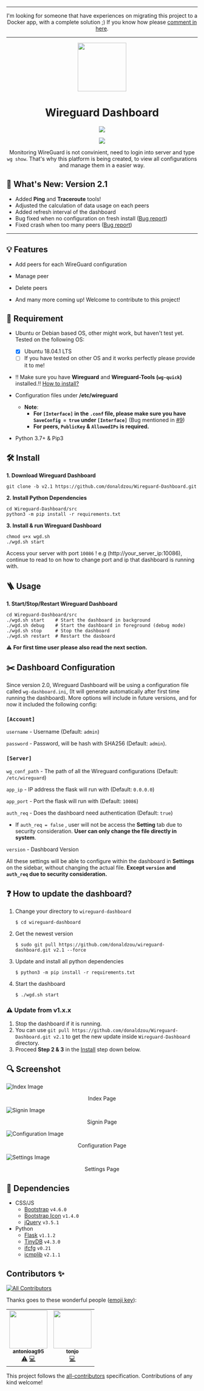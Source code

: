 <hr>
<p align=center>I'm looking for someone that have experiences on migrating this project to a Docker app, with a complete solution ;) If you know how please <a href="https://github.com/donaldzou/wireguard-dashboard/issues/20">comment in here</a>.</p>
<hr>

<p align="center">
  <img src="https://raw.githubusercontent.com/donaldzou/wireguard-dashboard/main/img/Group%202.png" width="128">
</p>
<h1 align="center"> Wireguard Dashboard</h1>

<p align="center">
  <img src="http://ForTheBadge.com/images/badges/made-with-python.svg">
</p>
<p align="center">
  <a href="https://github.com/donaldzou/wireguard-dashboard/releases/latest"><img src="https://img.shields.io/github/v/release/donaldzou/wireguard-dashboard"></a>
</p>
<p align="center">Monitoring WireGuard is not convinient, need to login into server and type <code>wg show</code>. That's why this platform is being created, to view all configurations and manage them in a easier way.</p>

## 📣 What's New: Version 2.1


- Added **Ping** and **Traceroute** tools!
- Adjusted the calculation of data usage on each peers
- Added refresh interval of the dashboard
- Bug fixed when no configuration on fresh install ([Bug report](https://github.com/donaldzou/wireguard-dashboard/issues/23#issuecomment-869189672))
- Fixed crash when too many peers ([Bug report](https://github.com/donaldzou/wireguard-dashboard/issues/22#issuecomment-868840564))
<hr>




## 💡 Features

- Add peers for each WireGuard configuration

- Manage peer

- Delete peers

- And many more coming up! Welcome to contribute to this project!

  

## 📝 Requirement

- Ubuntu or Debian based OS, other might work, but haven't test yet. Tested on the following OS:
  - [x] Ubuntu 18.04.1 LTS
  - [ ] If you have tested on other OS and it works perfectly please provide it to me!

- ‼️ Make sure you have **Wireguard** and **Wireguard-Tools (`wg-quick`)** installed.‼️  <a href="https://www.wireguard.com/install/">How to install?</a>
- Configuration files under **/etc/wireguard**

  - **Note**: 
    - **For `[Interface]` in the `.conf` file, please make sure you have `SaveConfig = true` under `[Interface]`** (Bug mentioned in [#9](https://github.com/donaldzou/wireguard-dashboard/issues/9#issuecomment-852346481))
    - **For peers, `PublicKey` & `AllowedIPs` is required.**
- Python 3.7+ & Pip3



## 🛠 Install

**1. Download Wireguard Dashboard**

```shell
git clone -b v2.1 https://github.com/donaldzou/Wireguard-Dashboard.git
```

**2. Install Python Dependencies**

```shell
cd Wireguard-Dashboard/src
python3 -m pip install -r requirements.txt
```

**3. Install & run Wireguard Dashboard**

```shell
chmod u+x wgd.sh
./wgd.sh start
```

Access your server with port `10086` ! e.g (http://your_server_ip:10086), continue to read to on how to change port and ip that dashboard is running with.



## 🪜 Usage

**1. Start/Stop/Restart Wireguard Dashboard**


```shell
cd Wireguard-Dashboard/src
./wgd.sh start    # Start the dashboard in background
./wgd.sh debug    # Start the dashboard in foreground (debug mode)
./wgd.sh stop     # Stop the dashboard
./wgd.sh restart  # Restart the dasboard
```

⚠️  **For first time user please also read the next section.**



## ✂️ Dashboard Configuration

Since version 2.0, Wireguard Dashboard will be using a configuration file called `wg-dashboard.ini`, (It will generate automatically after first time running the dashboard). More options will include in future versions, and for now it included the following config:

### `[Account]`

`username` - Username (Default: `admin`)

`password` - Password, will be hash with SHA256 (Default: `admin`).

### `[Server]`

`wg_conf_path` - The path of all the Wireguard configurations (Default: `/etc/wireguard`)

`app_ip` - IP address the flask will run with (Default: `0.0.0.0`)

`app_port` - Port the flask will run with (Default: `10086`)

`auth_req` - Does the dashboard need authentication  (Default: `true`)

- If `auth_req = false` , user will not be access the **Setting** tab due to security consideration. **User can only change the file directly in system**. 

`version` - Dashboard Version

All these settings will be able to configure within the dashboard in **Settings** on the sidebar, without changing the actual file. **Except `version` and `auth_req` due to security consideration.**

## ❓ How to update the dashboard?

1. Change your directory to `wireguard-dashboard` 
    ```
    $ cd wireguard-dashboard
    ```
2. Get the newest version
    ```
    $ sudo git pull https://github.com/donaldzou/wireguard-dashboard.git v2.1 --force
    ```
3. Update and install all python dependencies
   ```
   $ python3 -m pip install -r requirements.txt
   ```
4. Start the dashboard
    ```
   $ ./wgd.sh start
   ```
   
### ⚠️ **Update from v1.x.x**

1. Stop the dashboard if it is running.
2. You can use `git pull https://github.com/donaldzou/Wireguard-Dashboard.git v2.1`  to get the new update inside `Wireguard-Dashboard` directory.
3. Proceed **Step 2 & 3** in the [Install](#-install) step down below.

## 🔍 Screenshot

![Index Image](https://github.com/donaldzou/Wireguard-Dashboard/raw/main/src/static/index.png)

<p align=center>Index Page</p>

![Signin Image](https://github.com/donaldzou/Wireguard-Dashboard/raw/main/src/static/signin.png)

<p align=center>Signin Page</p>

![Configuration Image](https://github.com/donaldzou/Wireguard-Dashboard/raw/main/src/static/configuration.png)

<p align=center>Configuration Page</p>

![Settings Image](https://github.com/donaldzou/Wireguard-Dashboard/raw/main/src/static/settings.png)

<p align=center>Settings Page</p>



## 🛒 Dependencies

- CSS/JS
  - [Bootstrap](https://getbootstrap.com/docs/4.6/getting-started/introduction/) `v4.6.0`
  - [Bootstrap Icon](https://icons.getbootstrap.com) `v1.4.0`
  - [jQuery](https://jquery.com) `v3.5.1`
- Python
  - [Flask](https://pypi.org/project/Flask/) `v1.1.2`
  - [TinyDB](https://pypi.org/project/tinydb/) `v4.3.0`
  - [ifcfg](https://pypi.org/project/ifcfg/) `v0.21`
  - [icmplib](https://pypi.org/project/icmplib/) `v2.1.1`



## Contributors ✨

<!-- ALL-CONTRIBUTORS-BADGE:START - Do not remove or modify this section -->
[![All Contributors](https://img.shields.io/badge/all_contributors-2-orange.svg?style=flat-square)](#contributors-)
<!-- ALL-CONTRIBUTORS-BADGE:END -->

Thanks goes to these wonderful people ([emoji key](https://allcontributors.org/docs/en/emoji-key)):

<!-- ALL-CONTRIBUTORS-LIST:START - Do not remove or modify this section -->
<!-- prettier-ignore-start -->
<!-- markdownlint-disable -->
<table>
  <tr>
    <td align="center"><a href="https://github.com/antonioag95"><img src="https://avatars.githubusercontent.com/u/30556866?v=4?s=100" width="100px;" alt=""/><br /><sub><b>antonioag95</b></sub></a><br /><a href="https://github.com/donaldzou/wireguard-dashboard/commits?author=antonioag95" title="Tests">⚠️</a> <a href="https://github.com/donaldzou/wireguard-dashboard/commits?author=antonioag95" title="Code">💻</a></td>
    <td align="center"><a href="https://github.com/tonjo"><img src="https://avatars.githubusercontent.com/u/4726289?v=4?s=100" width="100px;" alt=""/><br /><sub><b>tonjo</b></sub></a><br /><a href="https://github.com/donaldzou/wireguard-dashboard/commits?author=tonjo" title="Code">💻</a></td>
  </tr>
</table>

<!-- markdownlint-restore -->
<!-- prettier-ignore-end -->

<!-- ALL-CONTRIBUTORS-LIST:END -->

This project follows the [all-contributors](https://github.com/all-contributors/all-contributors) specification. Contributions of any kind welcome!

